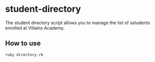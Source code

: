 # student-directory

The student directory script allows you to manage the list of sstudents enrolled at Villains Academy.

## How to use

```shell
ruby directory.rb
```